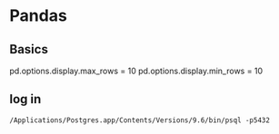 # Pandas  

## Basics
pd.options.display.max_rows = 10
pd.options.display.min_rows = 10


## log in
```
/Applications/Postgres.app/Contents/Versions/9.6/bin/psql -p5432
```
